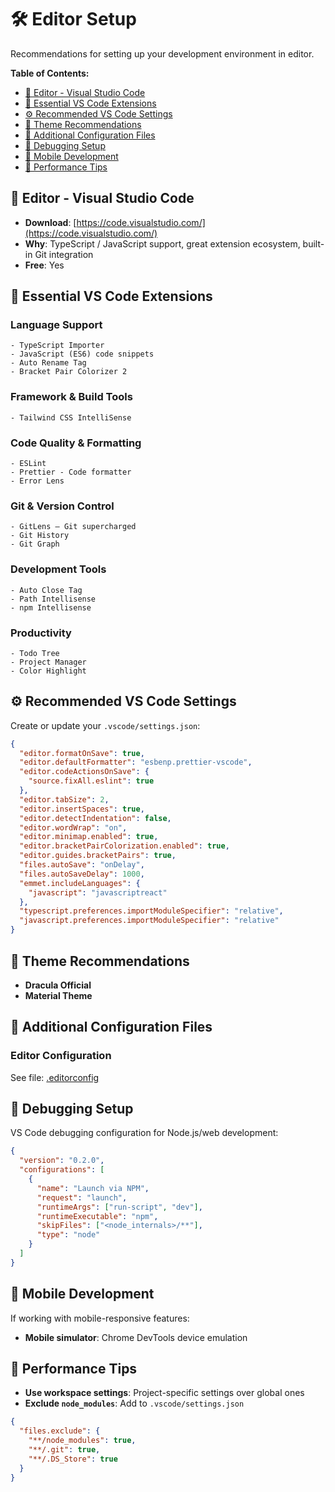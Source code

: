 # 🛠️ Editor Setup

Recommendations for setting up your development environment in editor.

**Table of Contents:**

- [📝 Editor - Visual Studio Code](#-editor---visual-studio-code)
- [🔌 Essential VS Code Extensions](#-essential-vs-code-extensions)
- [⚙️ Recommended VS Code Settings](#️-recommended-vs-code-settings)
- [🎨 Theme Recommendations](#-theme-recommendations)
- [🔧 Additional Configuration Files](#-additional-configuration-files)
- [🐛 Debugging Setup](#-debugging-setup)
- [📱 Mobile Development](#-mobile-development)
- [🚀 Performance Tips](#-performance-tips)

## 📝 Editor - Visual Studio Code

- **Download**: [https://code.visualstudio.com/](https://code.visualstudio.com/)
- **Why**: TypeScript / JavaScript support, great extension ecosystem, built-in Git integration
- **Free**: Yes

## 🔌 Essential VS Code Extensions

### Language Support

```text
- TypeScript Importer
- JavaScript (ES6) code snippets
- Auto Rename Tag
- Bracket Pair Colorizer 2
```

### Framework & Build Tools

```text
- Tailwind CSS IntelliSense
```

### Code Quality & Formatting

```text
- ESLint
- Prettier - Code formatter
- Error Lens
```

### Git & Version Control

```text
- GitLens — Git supercharged
- Git History
- Git Graph
```

### Development Tools

```text
- Auto Close Tag
- Path Intellisense
- npm Intellisense
```

### Productivity

```text
- Todo Tree
- Project Manager
- Color Highlight
```

## ⚙️ Recommended VS Code Settings

Create or update your `.vscode/settings.json`:

```json
{
  "editor.formatOnSave": true,
  "editor.defaultFormatter": "esbenp.prettier-vscode",
  "editor.codeActionsOnSave": {
    "source.fixAll.eslint": true
  },
  "editor.tabSize": 2,
  "editor.insertSpaces": true,
  "editor.detectIndentation": false,
  "editor.wordWrap": "on",
  "editor.minimap.enabled": true,
  "editor.bracketPairColorization.enabled": true,
  "editor.guides.bracketPairs": true,
  "files.autoSave": "onDelay",
  "files.autoSaveDelay": 1000,
  "emmet.includeLanguages": {
    "javascript": "javascriptreact"
  },
  "typescript.preferences.importModuleSpecifier": "relative",
  "javascript.preferences.importModuleSpecifier": "relative"
}
```

## 🎨 Theme Recommendations

- **Dracula Official**
- **Material Theme**

## 🔧 Additional Configuration Files

### Editor Configuration

See file: [.editorconfig](/.editorconfig)

## 🐛 Debugging Setup

VS Code debugging configuration for Node.js/web development:

```json
{
  "version": "0.2.0",
  "configurations": [
    {
      "name": "Launch via NPM",
      "request": "launch",
      "runtimeArgs": ["run-script", "dev"],
      "runtimeExecutable": "npm",
      "skipFiles": ["<node_internals>/**"],
      "type": "node"
    }
  ]
}
```

## 📱 Mobile Development

If working with mobile-responsive features:

- **Mobile simulator**: Chrome DevTools device emulation

## 🚀 Performance Tips

- **Use workspace settings**: Project-specific settings over global ones
- **Exclude `node_modules`**: Add to `.vscode/settings.json`

```json
{
  "files.exclude": {
    "**/node_modules": true,
    "**/.git": true,
    "**/.DS_Store": true
  }
}
```
